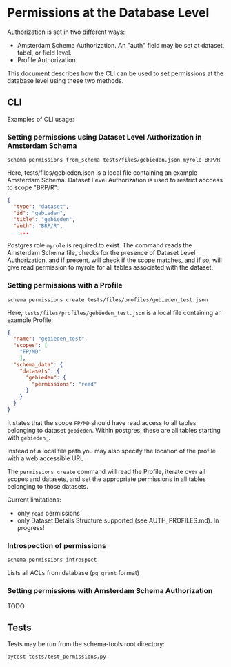 # Permissions at the Database Level

Authorization is set in two different ways:
- Amsterdam Schema Authorization.  An "auth" field may be set at dataset, tabel, or field level.
- Profile Authorization.

This document describes how the CLI can be used to set permissions at the database level using these two methods.



## CLI

Examples of CLI usage:

### Setting permissions using Dataset Level Authorization in Amsterdam Schema

```
schema permissions from_schema tests/files/gebieden.json myrole BRP/R
```
Here, tests/files/gebieden.json is a local file containing an example Amsterdam Schema. 
Dataset Level Authorization is used to restrict acccess to scope "BRP/R": 
```json
{
  "type": "dataset",
  "id": "gebieden",
  "title": "gebieden",
  "auth": "BRP/R",
    ...
```
Postgres role `myrole` is required to exist. The command reads the Amsterdam Schema file, checks for the presence
of Dataset Level Authorization, and if present, will check if the scope matches, and if so, 
will give read permission to myrole for all tables associated with the dataset.


### Setting permissions with a Profile
```
schema permissions create tests/files/profiles/gebieden_test.json
```
Here, `tests/files/profiles/gebieden_test.json` is a local file containing an example Profile:
```json
{
  "name": "gebieden_test",
  "scopes": [
    "FP/MD"
    ],
  "schema_data": {
    "datasets": {
      "gebieden": {
        "permissions": "read"
      }
    }
  }
}
```
It states that the scope `FP/MD` should have read access to all tables belonging to dataset `gebieden`.
Within postgres, these are all tables starting with `gebieden_`.

Instead of a local file path you may also specify the location of the profile with a web accessible URL

The `permissions create` command will read the Profile, iterate over all scopes and datasets, and set the appropriate permissions in all tables belonging to those datasets.

Current limitations:
- only `read` permissions
- only Dataset Details Structure supported (see AUTH_PROFILES.md). In progress!

### Introspection of permissions

```shell script
schema permissions introspect
```
Lists all ACLs from database (`pg_grant` format)

### Setting permissions with Amsterdam Schema Authorization
TODO


## Tests

Tests may be run from the schema-tools root directory:
```shell
pytest tests/test_permissions.py
```









